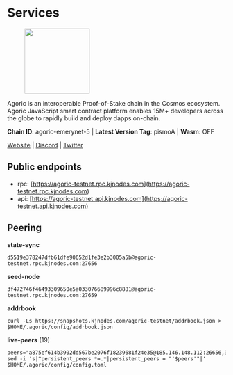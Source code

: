 # Services

<figure><img src="https://raw.githubusercontent.com/kj89/testnet_manuals/main/pingpub/logos/agoric.png" width="150" alt=""><figcaption></figcaption></figure>

Agoric is an interoperable Proof-of-Stake chain in the Cosmos ecosystem.  Agoric JavaScript smart contract platform enables 15M+ developers across the  globe to rapidly build and deploy dapps on-chain.

**Chain ID**: agoric-emerynet-5 | **Latest Version Tag**: pismoA | **Wasm**: OFF

[Website](https://agoric.com) | [Discord](https://discord.com/invite/qDW8DRes4s) | [Twitter](https://twitter.com/agoric)


## Public endpoints

* rpc: [https://agoric-testnet.rpc.kjnodes.com](https://agoric-testnet.rpc.kjnodes.com)
* api: [https://agoric-testnet.api.kjnodes.com](https://agoric-testnet.api.kjnodes.com)

## Peering

**state-sync**

```
d5519e378247dfb61dfe90652d1fe3e2b3005a5b@agoric-testnet.rpc.kjnodes.com:27656
```

**seed-node**

```
3f472746f46493309650e5a033076689996c8881@agoric-testnet.rpc.kjnodes.com:27659
```

**addrbook**
```
curl -Ls https://snapshots.kjnodes.com/agoric-testnet/addrbook.json > $HOME/.agoric/config/addrbook.json
```

**live-peers** (19)
```
peers="a875ef614b3902dd567be2076f18239681f24e35@185.146.148.112:26656,32f7fbecd40b420d592ac460703c4ac647875566@65.109.23.238:26656,53ae0b0710f2f32aa60717953a51e60a7ad7b1c5@35.238.211.8:26656,e5d3db7a51d3fb40a4855d6677318944faf7d5f2@142.132.191.166:26656,d5519e378247dfb61dfe90652d1fe3e2b3005a5b@65.109.68.190:27656,3f4e87ddb2e61fdd01398c071fa986259f096334@209.34.205.57:26656,7b1cafa0879374125c623d854bcc0cb9cd98729e@185.213.25.151:26656,a3a1e6c7a9ceec632c22769a9e369d05a796dc24@65.108.79.246:26709,a5b991654d0723e038d3723b1345b2a288d49146@38.242.156.28:26656,fd9d8063921531990cfebb72d5adadf276484e8d@13.215.217.74:26656,6f9e22eba0130f1a29c25e28beeae69b2621a403@35.238.67.135:26656,42084028a65c5d609793ffc618d1dcbf374fc301@65.109.28.219:14456,fb86a0993c694c981a28fa1ebd1fd692f345348b@35.226.248.0:26656,793955daf95ad29f003cc4ec7e6c60c00677b2f7@5.9.81.187:30656,6644a86094a0cb0152f83aed74357c439657770b@185.239.209.79:26656,c63cc83797e108ee7881209dd1545671a5e92ea6@35.226.207.157:26656,c72d05f83b53dc7f6c55d7d3e67c304716d27d80@116.202.227.117:27656,8dfb920cdc2eba42b688f44fdd26e12dabfbb6a9@95.217.130.111:27656,98e1069b1cfc445e377eda6a0eadd94f7877065d@162.55.169.76:26656"
sed -i 's|^persistent_peers *=.*|persistent_peers = "'$peers'"|' $HOME/.agoric/config/config.toml
```
